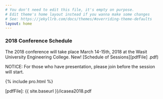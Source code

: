 ```yaml
---
# You don't need to edit this file, it's empty on purpose.
# Edit theme's home layout instead if you wanna make some changes
# See: https://jekyllrb.com/docs/themes/#overriding-theme-defaults
layout: home
---
```



### 2018 Conference Schedule
The 2018 conference will take place March 14-15th, 2018 at the Wasit University Engineering College.
New!  [Schedule of Sessions][pdfFile] .pdf)

NOTICE: For those who have presentation, please join before the session will start.

{% include pro.html %}

[pdfFile]: {{ site.baseurl }}/icasea2018.pdf